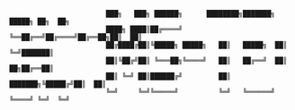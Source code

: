 
                            ███╗   ███╗ ██████╗      ████████╗███████╗ █████╗ ██╗  ██╗
                            ████╗ ████║██╔════╝      ╚══██╔══╝██╔════╝██╔══██╗██║  ██║
                            ██╔████╔██║╚█████╗ █████╗   ██║   █████╗  ██║  ╚═╝███████║
                            ██║╚██╔╝██║ ╚═══██╗╚════╝   ██║   ██╔══╝  ██║  ██╗██╔══██║
                            ██║ ╚═╝ ██║██████╔╝         ██║   ███████╗╚█████╔╝██║  ██║
                            ╚═╝     ╚═╝╚═════╝          ╚═╝   ╚══════╝ ╚════╝ ╚═╝  ╚═╝
